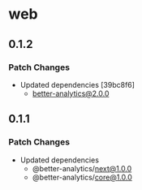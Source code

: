 # web

## 0.1.2

### Patch Changes

- Updated dependencies [39bc8f6]
  - better-analytics@2.0.0

## 0.1.1

### Patch Changes

- Updated dependencies
  - @better-analytics/next@1.0.0
  - @better-analytics/core@1.0.0

